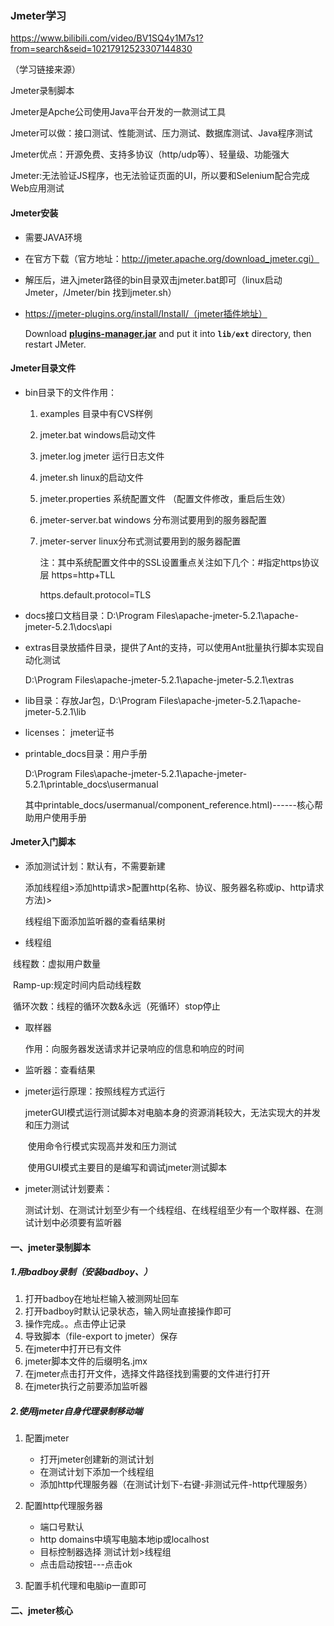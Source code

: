 ### Jmeter学习

https://www.bilibili.com/video/BV1SQ4y1M7s1?from=search&seid=10217912523307144830

（学习链接来源）

Jmeter录制脚本

Jmeter是Apche公司使用Java平台开发的一款测试工具

Jmeter可以做：接口测试、性能测试、压力测试、数据库测试、Java程序测试

Jmeter优点：开源免费、支持多协议（http/udp等）、轻量级、功能强大

Jmeter:无法验证JS程序，也无法验证页面的UI，所以要和Selenium配合完成Web应用测试

#### Jmeter安装

- 需要JAVA环境

- 在官方下载（官方地址：http://jmeter.apache.org/download_jmeter.cgi）

- 解压后，进入jmeter路径的bin目录双击jmeter.bat即可（linux启动Jmeter，/Jmeter/bin  找到jmeter.sh）

- https://jmeter-plugins.org/install/Install/（jmeter插件地址）

  Download **[plugins-manager.jar](https://jmeter-plugins.org/get/)** and put it into **`lib/ext`** directory, then restart JMeter.

#### Jmeter目录文件

- bin目录下的文件作用：

  1. examples 		目录中有CVS样例  

  2.  jmeter.bat       windows启动文件

  3. jmeter.log jmeter       运行日志文件

  4. jmeter.sh                  linux的启动文件

  5. jmeter.properties              系统配置文件    （配置文件修改，重启后生效）

  6. jmeter-server.bat windows             分布测试要用到的服务器配置

  7. jmeter-server  linux分布式测试要用到的服务器配置

     注：其中系统配置文件中的SSL设置重点关注如下几个：#指定https协议层 https=http+TLL

     https.default.protocol=TLS

- docs接口文档目录：D:\Program Files\apache-jmeter-5.2.1\apache-jmeter-5.2.1\docs\api

- extras目录放插件目录，提供了Ant的支持，可以使用Ant批量执行脚本实现自动化测试

     D:\Program Files\apache-jmeter-5.2.1\apache-jmeter-5.2.1\extras

- lib目录：存放Jar包，D:\Program Files\apache-jmeter-5.2.1\apache-jmeter-5.2.1\lib

- licenses： jmeter证书

- printable_docs目录：用户手册

   D:\Program Files\apache-jmeter-5.2.1\apache-jmeter-5.2.1\printable_docs\usermanual

  其中printable_docs/usermanual/component_reference.html)------核心帮助用户使用手册

#### Jmeter入门脚本

- 添加测试计划：默认有，不需要新建

  添加线程组>添加http请求>配置http(名称、协议、服务器名称或ip、http请求方法)>

  线程组下面添加监听器的查看结果树

- 线程组

​       线程数：虚拟用户数量

​       Ramp-up:规定时间内启动线程数

​       循环次数：线程的循环次数&永远（死循环）stop停止

- 取样器

  作用：向服务器发送请求并记录响应的信息和响应的时间

- 监听器：查看结果

- jmeter运行原理：按照线程方式运行

  ​    jmeterGUI模式运行测试脚本对电脑本身的资源消耗较大，无法实现大的并发和压力测试

  ​    使用命令行模式实现高并发和压力测试

  ​    使用GUI模式主要目的是编写和调试jmeter测试脚本

- jmeter测试计划要素：

  ​	测试计划、在测试计划至少有一个线程组、在线程组至少有一个取样器、在测试计划中必须要有监听器

#### 一、jmeter录制脚本

##### 1.用badboy录制（安装badboy、）

1. 打开badboy在地址栏输入被测网址回车
2. 打开badboy时默认记录状态，输入网址直接操作即可
3. 操作完成。。点击停止记录
4. 导致脚本（file-export to jmeter）保存
5. 在jmeter中打开已有文件
6. jmeter脚本文件的后缀明名.jmx
7. 在jmeter点击打开文件，选择文件路径找到需要的文件进行打开
8. 在jmeter执行之前要添加监听器

##### 2.使用jmeter自身代理录制移动端

1. 配置jmeter
   - 打开jmeter创建新的测试计划
   - 在测试计划下添加一个线程组
   - 添加http代理服务器（在测试计划下-右键-非测试元件-http代理服务） 

1. 配置http代理服务器
   - 端口号默认
   - http domains中填写电脑本地ip或localhost
   - 目标控制器选择 测试计划>线程组
   - 点击启动按钮---点击ok

1. 配置手机代理和电脑ip一直即可 

#### 二、jmeter核心



























